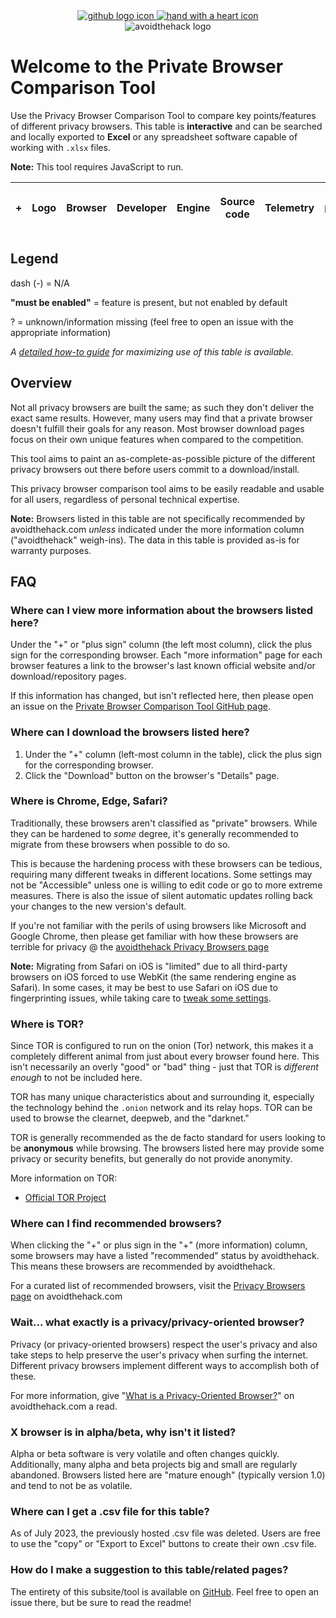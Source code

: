 <script src="%assets_url%/js/jquery371.js" type="text/javascript"></script>
<script src="%assets_url%/js/datatables.js" type="text/javascript"></script>
<script src="%assets_url%/js/jszip.js" type="text/javascript" defer></script>
<script src="%assets_url%/js/dataTables.buttons.js" type="text/javascript" defer></script>
<script src="%assets_url%/js/buttons.html5.js" type="text/javascript" defer></script>

<link href="%assets_url%/css/datatables.css" rel="stylesheet">

<center><a href="https://github.com/avoidthehack/Private-Browsers-Table" target="_blank"><img class="icons" src="%assets_url%//icons/github.svg" alt="github logo icon"> <a href="https://avoidthehack.com/contribute" target="_blank"><img class="icons" src="%assets_url%/icons/donate.svg" alt="hand with a heart icon"></a></center>

<center><img src="%assets_url%/avoidthehack2.png" alt="avoidthehack logo"></center>

# Welcome to the Private Browser Comparison Tool

Use the Privacy Browser Comparison Tool to compare key points/features of different privacy browsers. This table is **interactive** and can be searched and locally exported to **Excel** or any spreadsheet software capable of working with `.xlsx` files.

**Note:** This tool requires JavaScript to run.

<script defer>
$(document).ready( function () {
    var table = $('#browsers').DataTable( {
        dom: 'Bfrtip',
        lengthMenu: [
            [5, 10, 15, 20, 30, -1],
            ['5 rows', '10 rows', '15 rows', '20 rows', '30 rows', 'Show all']
            ],
        buttons: [       
            'pageLength',               
             'copy',        
            {           
                extend: 'excel',            
                title: 'Privacy Browser Comparison',            
                messageTop: 'Use this information to choose your next Privacy Browser. Something missing or wrong? Contribute @ https://github.com/avoidthehack/Private-Browsers-Table',            
                messageBottom: 'Information in this document is pulled from various sources. If you see something missing and/or wrong, open an issue on the project GitHub repository.',        
            },        
        ],
        paging: true,
        "pageLength": 7,
        
        
        "ajax": "%assets_url%/json/browsers.json",
        "columns": [
            {
            "data": "more"
            },
            { "data": "logo",
            render: function (data, type, row, meta) {
                return '<img src="' + data + '" height="auto" width="80"/>';
              }
            },
            { "data": "browser" },
            { "data": "developer" },
            { "data": "engine" },
            { "data": "source" },
            { "data": "telemetry" },
            { "data": "track" },
            { "data": "script" },
            { "data": "fingerprint" },
            { "data": "webrtc" },
            { "data": "availability" },
            { "data": "sync" },
            { "data": "google" },
            { "data": "https" },
            { "data": "doh" },
            { "data": "extensions" },
            { "data": "search" }
        ],
        "order": [[1, 'asc']]
    } );
     
    } );
</script>

<table id="browsers" style="width:100%">
        <thead>
            <tr>
                <th>+</th>
                <th>Logo</th>
                <th>Browser</th>
                <th>Developer</th>
                <th>Engine</th>
                <th>Source code</th>
                <th>Telemetry</th>            
                <th>Tracker Blocking <sup><a href="https://avoidthehack.com/tools/tracker-blocking">
  <b>more info</b>
</a></sup></th>                 <th>Script blocking</th>            
                <th>Fingerprinting protection</th>            
                <th>Disable WebRTC <sup><a href="https://avoidthehack.com/webrtc-leaks-how-to-fix">
  <b>more info</b>
</a></sup></th>            
                <th>Availability</th>            
                <th>Sync</th>            
                <th>Google services?</th>            
                <th>Force HTTPS <sup><a href="https://avoidthehack.com/https-privacy">
  <b>more info</b>
</a></sup></th>            
                <th>DoH support</th>
                <th>Extension Compatibility</th>
                <th>Default Search <sup><a href="https://avoidthehack.com/best-private-search">
  <b>more info</b>
</a></sup></th>
            </tr>
        </thead>
    </table>

## Legend
dash (-) = N/A

**"must be enabled"** = feature is present, but not enabled by default

? = unknown/information missing (feel free to open an issue with the appropriate information)

_A [detailed how-to guide](https://avoidthehack.com/how-to-bct) for maximizing use of this table is available._


## Overview
Not all privacy browsers are built the same; as such they don't deliver the exact same results. However, many users may find that a private browser doesn't fulfill their goals for any reason. Most browser download pages focus on their own unique features when compared to the competition.

This tool aims to paint an as-complete-as-possible picture of the different privacy browsers out there before users commit to a download/install.

This privacy browser comparison tool aims to be easily readable and usable for all users, regardless of personal technical expertise.

**Note:** Browsers listed in this table are not specifically recommended by avoidthehack.com _unless_ indicated under the more information column ("avoidthehack" weigh-ins). The data in this table is provided as-is for warranty purposes.


<h2 id ="faq">FAQ</h2>

### Where can I view more information about the browsers listed here?
Under the "+" or "plus sign" column (the left most column), click the plus sign for the corresponding browser. Each "more information" page for each browser features a link to the browser's last known official website and/or download/repository pages.

If this information has changed, but isn't reflected here, then please open an issue on the [Private Browser Comparison Tool GitHub page](https://github.com/avoidthehack/Private-Browsers-Table/issues).

### Where can I download the browsers listed here?
1. Under the "+" column (left-most column in the table), click the plus sign for the corresponding browser.
2. Click the "Download" button on the browser's "Details" page.

### Where is Chrome, Edge, Safari?
Traditionally, these browsers aren't classified as "private" browsers. While they can be hardened to _some_ degree, it's generally recommended to migrate from these browsers when possible to do so. 

This is because the hardening process with these browsers can be tedious, requiring many different tweaks in different locations. Some settings may not be "Accessible" unless one is willing to edit code or go to more extreme measures. There is also the issue of silent automatic updates rolling back your changes to the new version's default.

If you're not familiar with the perils of using browsers like Microsoft and Google Chrome, then please get familiar with how these browsers are terrible for privacy @ the [avoidthehack Privacy Browsers page](https://avoidthehack.com/tools/privacy-browsers)

**Note:** Migrating from Safari on iOS is "limited" due to all third-party browsers on iOS forced to use WebKit (the same rendering engine as Safari). In some cases, it may be best to use Safari on iOS due to fingerprinting issues, while taking care to [tweak some settings](https://avoidthehack.com/configure-safari-privacy-ios).

### Where is TOR?
Since TOR is configured to run on the onion (Tor) network, this makes it a completely different animal from just about every browser found here. This isn't necessarily an overly "good" or "bad" thing - just that TOR is _different enough_ to not be included here.

TOR has many unique characteristics about and surrounding it, especially the technology behind the `.onion` network and its relay hops. TOR can be used to browse the clearnet, deepweb, and the "darknet."

TOR is generally recommended as the de facto standard for users looking to be **anonymous** while browsing. The browsers listed here may provide some privacy or security benefits, but generally do not provide anonymity.

More information on TOR:
* [Official TOR Project](https://www.torproject.org/)

### Where can I find recommended browsers?
When clicking the "+" or plus sign in the "+" (more information) column, some browsers may have a listed "recommended" status by avoidthehack. This means these browsers are recommended by avoidthehack.

For a curated list of recommended browsers, visit the [Privacy Browsers page](https://avoidthehack.com/tools/privacy-browsers) on avoidthehack.com

### Wait... what exactly is a privacy/privacy-oriented browser?

Privacy (or privacy-oriented browsers) respect the user's privacy and also take steps to help preserve the user's privacy when surfing the internet. Different privacy browsers implement different ways to accomplish both of these.

For more information, give "[What is a Privacy-Oriented Browser?](https://avoidthehack.com/what-is-a-privacy-focused-browser)" on avoidthehack.com a read.

### X browser is in alpha/beta, why isn't it listed?
Alpha or beta software is very volatile and often changes quickly. Additionally, many alpha and beta projects big and small are regularly abandoned. Browsers listed here are "mature enough" (typically version 1.0) and tend to not be as volatile.

### Where can I get a .csv file for this table?
As of July 2023, the previously hosted .csv file was deleted. Users are free to use the "copy" or "Export to Excel" buttons to create their own .csv file.

### How do I make a suggestion to this table/related pages?
The entirety of this subsite/tool is available on [GitHub](https://github.com/avoidthehack/Private-Browsers-Table). Feel free to open an issue there, but be sure to read the readme!

